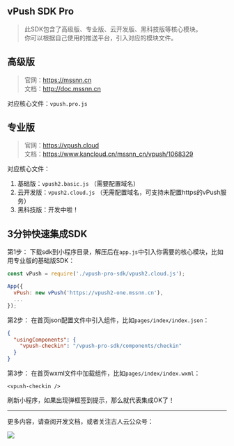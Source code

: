 ## vPush SDK Pro

> 此SDK包含了高级版、专业版、云开发版、黑科技版等核心模块。    
> 你可以根据自己使用的推送平台，引入对应的模块文件。

## 高级版
> 官网：https://mssnn.cn    
> 文档：http://doc.mssnn.cn

对应核心文件：`vpush.pro.js`

## 专业版
> 官网：https://vpush.cloud    
> 文档：https://www.kancloud.cn/mssnn_cn/vpush/1068329

对应核心文件：
1. 基础版：`vpush2.basic.js` （需要配置域名）    
2. 云开发版：`vpush2.cloud.js` （无需配置域名，可支持未配置https的vPush服务）    
3. 黑科技版：开发中啦！

## 3分钟快速集成SDK

第1步：
下载sdk到小程序目录，解压后在`app.js`中引入你需要的核心模块，比如用专业版的基础版SDK：
``` js
const vPush = require('./vpush-pro-sdk/vpush2.cloud.js');

App({
  vPush: new vPush('https://vpush2-one.mssnn.cn'),
  ...
});
```

第2步：
在首页json配置文件中引入组件，比如`pages/index/index.json`：
``` json
{
  "usingComponents": {
    "vpush-checkin": "/vpush-pro-sdk/components/checkin"
  }
}
```

第3步：
在首页wxml文件中加载组件，比如`pages/index/index.wxml`：
``` wxml
<vpush-checkin />
```


刷新小程序，如果出现弹框签到提示，那么就代表集成OK了！ 


- - -

更多内容，请查阅开发文档，或者关注古人云公众号：    

![](https://mssnn.cn/img/qr_gurenyun.jpg)